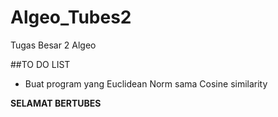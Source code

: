 # Algeo_Tubes2
Tugas Besar 2 Algeo

##TO DO LIST
+ Buat program yang Euclidean Norm sama Cosine similarity

**SELAMAT BERTUBES**